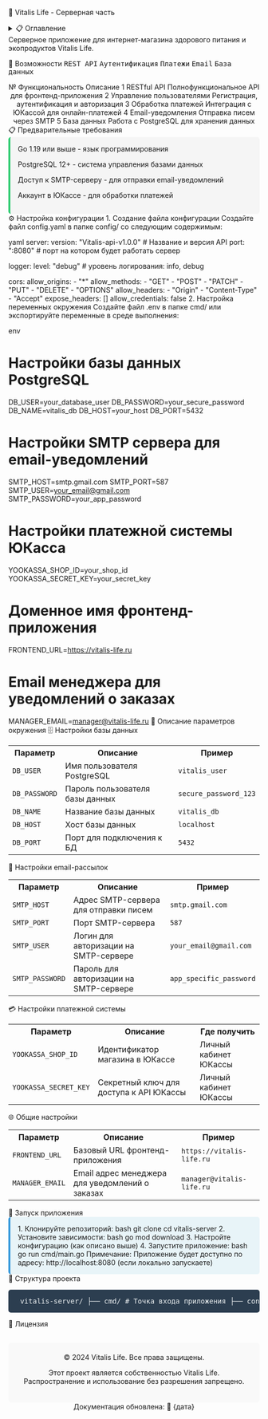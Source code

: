 🌿 Vitalis Life - Серверная часть
<details> <summary>📋 Оглавление</summary>
🚀 Возможности

📋 Предварительные требования

⚙️ Настройка конфигурации

1. Создание файла конфигурации

2. Настройка переменных окружения

🔧 Описание параметров окружения

🗄️ Настройки базы данных

📧 Настройки email-рассылок

💳 Настройки платежной системы

🌐 Общие настройки

🚀 Запуск приложения

📁 Структура проекта

📄 Лицензия

</details>
Серверное приложение для интернет-магазина здорового питания и экопродуктов Vitalis Life.

🚀 Возможности
<kbd>REST API</kbd> <kbd>Аутентификация</kbd> <kbd>Платежи</kbd> <kbd>Email</kbd> <kbd>База данных</kbd>

<div align="center">
№	Функциональность	Описание
1	RESTful API	Полнофункциональное API для фронтенд-приложения
2	Управление пользователями	Регистрация, аутентификация и авторизация
3	Обработка платежей	Интеграция с ЮКассой для онлайн-платежей
4	Email-уведомления	Отправка писем через SMTP
5	База данных	Работа с PostgreSQL для хранения данных
</div>
📋 Предварительные требования
<div style="background: #f5f5f5; padding: 15px; border-radius: 5px; border-left: 4px solid #2ecc71;">
Go 1.19 или выше - язык программирования

PostgreSQL 12+ - система управления базами данных

Доступ к SMTP-серверу - для отправки email-уведомлений

Аккаунт в ЮКассе - для обработки платежей

</div>
⚙️ Настройка конфигурации
1. Создание файла конфигурации
Создайте файл config.yaml в папке config/ со следующим содержимым:

yaml
server:
  version: "Vitalis-api-v1.0.0" # Название и версия API
  port: ":8080"                 # порт на котором будет работать сервер

logger:
  level: "debug"                # уровень логирования: info, debug

cors:
  allow_origins:
    - "*"
  allow_methods:
    - "GET"
    - "POST"
    - "PATCH"
    - "PUT"
    - "DELETE"
    - "OPTIONS"
  allow_headers:
    - "Origin"
    - "Content-Type"
    - "Accept"
  expose_headers: []
  allow_credentials: false
2. Настройка переменных окружения
Создайте файл .env в папке cmd/ или экспортируйте переменные в среде выполнения:

env
# Настройки базы данных PostgreSQL
DB_USER=your_database_user
DB_PASSWORD=your_secure_password
DB_NAME=vitalis_db
DB_HOST=your_host
DB_PORT=5432

# Настройки SMTP сервера для email-уведомлений
SMTP_HOST=smtp.gmail.com
SMTP_PORT=587
SMTP_USER=your_email@gmail.com
SMTP_PASSWORD=your_app_password

# Настройки платежной системы ЮКасса
YOOKASSA_SHOP_ID=your_shop_id
YOOKASSA_SECRET_KEY=your_secret_key

# Доменное имя фронтенд-приложения
FRONTEND_URL=https://vitalis-life.ru

# Email менеджера для уведомлений о заказах
MANAGER_EMAIL=manager@vitalis-life.ru
🔧 Описание параметров окружения
🗄️ Настройки базы данных
<table> <tr><th>Параметр</th><th>Описание</th><th>Пример</th></tr> <tr><td><code>DB_USER</code></td><td>Имя пользователя PostgreSQL</td><td><code>vitalis_user</code></td></tr> <tr><td><code>DB_PASSWORD</code></td><td>Пароль пользователя базы данных</td><td><code>secure_password_123</code></td></tr> <tr><td><code>DB_NAME</code></td><td>Название базы данных</td><td><code>vitalis_db</code></td></tr> <tr><td><code>DB_HOST</code></td><td>Хост базы данных</td><td><code>localhost</code></td></tr> <tr><td><code>DB_PORT</code></td><td>Порт для подключения к БД</td><td><code>5432</code></td></tr> </table>
📧 Настройки email-рассылок
<table> <tr><th>Параметр</th><th>Описание</th><th>Пример</th></tr> <tr><td><code>SMTP_HOST</code></td><td>Адрес SMTP-сервера для отправки писем</td><td><code>smtp.gmail.com</code></td></tr> <tr><td><code>SMTP_PORT</code></td><td>Порт SMTP-сервера</td><td><code>587</code></td></tr> <tr><td><code>SMTP_USER</code></td><td>Логин для авторизации на SMTP-сервере</td><td><code>your_email@gmail.com</code></td></tr> <tr><td><code>SMTP_PASSWORD</code></td><td>Пароль для авторизации на SMTP-сервере</td><td><code>app_specific_password</code></td></tr> </table>
💳 Настройки платежной системы
<table> <tr><th>Параметр</th><th>Описание</th><th>Где получить</th></tr> <tr><td><code>YOOKASSA_SHOP_ID</code></td><td>Идентификатор магазина в ЮКассе</td><td>Личный кабинет ЮКассы</td></tr> <tr><td><code>YOOKASSA_SECRET_KEY</code></td><td>Секретный ключ для доступа к API ЮКассы</td><td>Личный кабинет ЮКассы</td></tr> </table>
🌐 Общие настройки
<table> <tr><th>Параметр</th><th>Описание</th><th>Пример</th></tr> <tr><td><code>FRONTEND_URL</code></td><td>Базовый URL фронтенд-приложения</td><td><code>https://vitalis-life.ru</code></td></tr> <tr><td><code>MANAGER_EMAIL</code></td><td>Email адрес менеджера для уведомлений о заказах</td><td><code>manager@vitalis-life.ru</code></td></tr> </table>
🚀 Запуск приложения
<div style="background: #e8f4f8; padding: 15px; border-radius: 5px; border-left: 4px solid #3498db;">
1. Клонируйте репозиторий:
bash
git clone <repository-url>
cd vitalis-server
2. Установите зависимости:
bash
go mod download
3. Настройте конфигурацию (как описано выше)
4. Запустите приложение:
bash
go run cmd/main.go
Примечание: Приложение будет доступно по адресу: http://localhost:8080 (если локально запускаете)

</div>
📁 Структура проекта
<pre style="background: #2c3e50; color: #ecf0f1; padding: 15px; border-radius: 5px;"> vitalis-server/ ├── cmd/ # Точка входа приложения ├── config/ # Конфигурационные файлы ├── internal/ # Внутренние пакеты приложения │ ├── adapter/ # HTTP контроллеры │ ├── app/ # Бизнес-логика │ ├── domain/ # Работа с данными ├── pkg/ # Вспомогательные пакеты </pre>
📄 Лицензия
<div align="center" style="margin-top: 30px; padding: 20px; background: #f9f9f9; border-radius: 5px;">
© 2024 Vitalis Life. Все права защищены.

Этот проект является собственностью Vitalis Life. Распространение и использование без разрешения запрещено.

</div>
<div align="center">
Документация обновлена: 📅 {дата}

</div>
